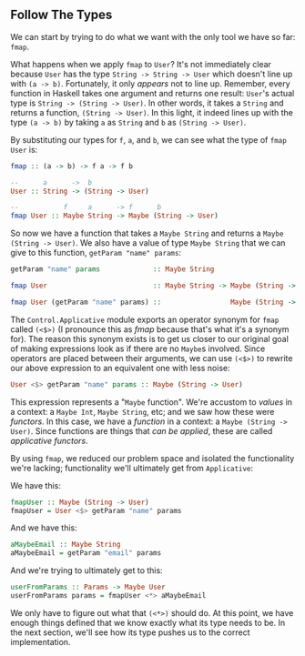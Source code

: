 ## Follow The Types

We can start by trying to do what we want with the only tool we have so far:
`fmap`.

What happens when we apply `fmap` to `User`? It's not immediately clear because
`User` has the type `String -> String -> User` which doesn't line up with `(a ->
b)`. Fortunately, it only *appears* not to line up. Remember, every function in
Haskell takes one argument and returns one result: `User`'s actual type is
`String -> (String -> User)`. In other words, it takes a `String` and returns a
function, `(String -> User)`. In this light, it indeed lines up with the type
`(a -> b)` by taking `a` as `String` and `b` as `(String -> User)`.

By substituting our types for `f`, `a`, and `b`, we can see what the type of
`fmap User` is:

```haskell
fmap :: (a -> b) -> f a -> f b

--      a      ->  b
User :: String -> (String -> User)

--           f     a      -> f      b
fmap User :: Maybe String -> Maybe (String -> User)
```

So now we have a function that takes a `Maybe String` and returns a `Maybe
(String -> User)`. We also have a value of type `Maybe String` that we can give
to this function, `getParam "name" params`:

```haskell
getParam "name" params             :: Maybe String

fmap User                          :: Maybe String -> Maybe (String -> User)

fmap User (getParam "name" params) ::                 Maybe (String -> User)
```

The `Control.Applicative` module exports an operator synonym for `fmap` called
`(<$>)` (I pronounce this as *fmap* because that's what it's a synonym for). The
reason this synonym exists is to get us closer to our original goal of making
expressions look as if there are no `Maybe`s involved. Since operators are
placed between their arguments, we can use `(<$>)` to rewrite our above
expression to an equivalent one with less noise:

```haskell
User <$> getParam "name" params :: Maybe (String -> User)
```

This expression represents a "`Maybe` function". We're accustom to *values* in a
context: a `Maybe Int`, `Maybe String`, etc; and we saw how these were
*functors*. In this case, we have a *function* in a context: a `Maybe (String ->
User)`. Since functions are things that *can be applied*, these are called
*applicative functors*.

By using `fmap`, we reduced our problem space and isolated the functionality
we're lacking; functionality we'll ultimately get from `Applicative`:

We have this:

```haskell
fmapUser :: Maybe (String -> User)
fmapUser = User <$> getParam "name" params
```

And we have this:

```haskell
aMaybeEmail :: Maybe String
aMaybeEmail = getParam "email" params
```

And we're trying to ultimately get to this:

```haskell
userFromParams :: Params -> Maybe User
userFromParams params = fmapUser <*> aMaybeEmail
```

We only have to figure out what that `(<*>)` should do. At this point, we have
enough things defined that we know exactly what its type needs to be. In the
next section, we'll see how its type pushes us to the correct implementation.
